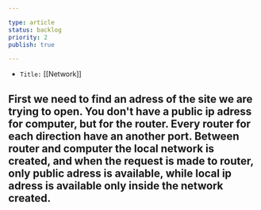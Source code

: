```yaml
---

type: article
status: backlog
priority: 2
publish: true

---
```


- `Title:` [[Network]]

First we need to find an adress of the site we are trying to open. 
You don't have a public ip adress for computer, but for the router.
Every router for each direction have an another port. Between router and computer the local network is created, and when the request is made to router, only public adress is available, while local ip adress is available only inside the network created.
- 